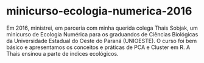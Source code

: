 # minicurso-ecologia-numerica-2016
Em 2016, ministrei, em parceria com minha querida colega Thais Sobjak, um minicurso de Ecologia Numérica para os graduandos de Ciências Biológicas da Universidade Estadual do Oeste do Paraná (UNIOESTE). O curso foi bem básico e apresentamos os conceitos e práticas de PCA e Cluster em R. A Thais ensinou a parte de índices ecológicos.
